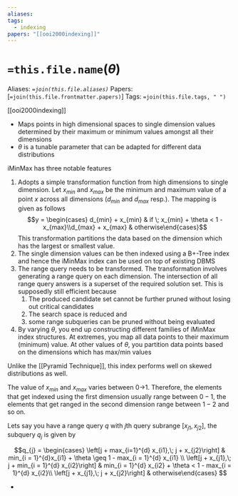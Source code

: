 ```yaml
---
aliases: 
tags:
  - indexing
papers: "[[ooi2000indexing]]"
---
```

# `=this.file.name`($\theta$)
Aliases: _`=join(this.file.aliases)`_
Papers: [`=join(this.file.frontmatter.papers)`]
Tags: `=join(this.file.tags, " ")`

[[ooi2000indexing]]
- Maps points in high dimensional spaces to single dimension values determined by their maximum or minimum values amongst all their dimensions
- $\theta$ is a tunable parameter that can be adapted for different data distributions

iMinMax has three notable features
1. Adopts a simple transformation function from high dimensions to single dimension. Let $x_{min}$ and $x_{max}$ be the minimum and maximum value of a point $x$ across all dimensions ($d_{min}$ and $d_{max}$ resp.). The mapping is given as follows
$$y = \begin{cases} d_{min} + x_{min} & if \; x_{min} + \theta < 1 - x_{max}\\d_{max} + x_{max} & otherwise\end{cases}$$
This transformation partitions the data based on the dimension which has the largest or smallest value. 
2. The single dimension values can be then indexed using a B+-Tree index and hence the iMinMax index can be used on top of existing DBMS
3. The range query needs to be transformed. The transformation involves generating a range query on each dimension. The intersection of all range query answers is a superset of the required solution set. This is supposedly still efficient because
	1. The produced candidate set cannot be further pruned without losing out critical candidates
	2. The search space is reduced and 
	3. some range subqueries can be pruned without being evaluated
4. By varying $\theta$, you end up constructing different families of iMinMax index structures. At extremes, you map all data points to their maximum (minimum) value. At other values of $\theta$, you partition data points based on the dimensions which has max/min values

Unlike the [[Pyramid Technique]], this index performs well on skewed distributions as well. 


The value of $x_{min}$ and $x_{max}$ varies between 0->1. Therefore, the elements that get indexed using the first dimension usually range between $0-1$, the elements that get ranged in the second dimension range between $1-2$ and so on.

Lets say you have a range query $q$ with $j$th query subrange $[x_{j1}, x_{j2}]$, the subquery $q_{j}$ is given by

$$q_{j} = \begin{cases} \left[j + max_{i=1}^{d} x_{i1},\; j + x_{j2}\right] & min_{i = 1}^{d}x_{i1} + \theta \geq 1 - max_{i = 1}^{d} x_{i1} \\
\left[j + x_{j1},\; j + min_{i = 1}^{d} x_{i2}\right] & min_{i = 1}^{d} x_{i2} + \theta < 1 - max_{i = 1}^{d} x_{i2}\\
\left[j + x_{j1},\; j + x_{j2}\right] & otherwise\end{cases} $$

- 


















